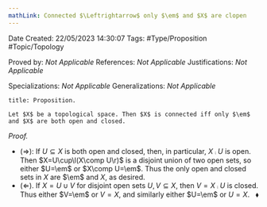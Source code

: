 ```yaml
---
mathLink: Connected $\Leftrightarrow$ only $\em$ and $X$ are clopen
---
```


<div class="topSpace"></div>

Date Created: 22/05/2023 14:30:07
Tags: #Type/Proposition #Topic/Topology

Proved by: <i>Not Applicable</i>
References: <i>Not Applicable</i>
Justifications: <i>Not Applicable</i>

Specializations: <i>Not Applicable</i>
Generalizations: <i>Not Applicable</i>

``` ad-Proposition
title: Proposition.

Let $X$ be a topological space. Then $X$ is connected iff only $\em$ and $X$ are both open and closed.

```

<i>Proof.</i>
* ($\Rightarrow$): If $U\subseteq X$ is both open and closed, then, in particular, $X\comp U$ is open. Then $X=U\cup\l(X\comp U\r)$ is a disjoint union of two open sets, so either $U=\em$ or $X\comp U=\em$. Thus the only open and closed sets in $X$ are $\em$ and $X$, as desired.
* ($\Leftarrow$). If $X=U\cup V$ for disjoint open sets $U,V\subseteq X$, then $V=X\comp U$ is closed. Thus either $V=\em$ or $V=X$, and similarly either $U=\em$ or $U=X$.<span style="float:right;">$\blacklozenge$</span>

